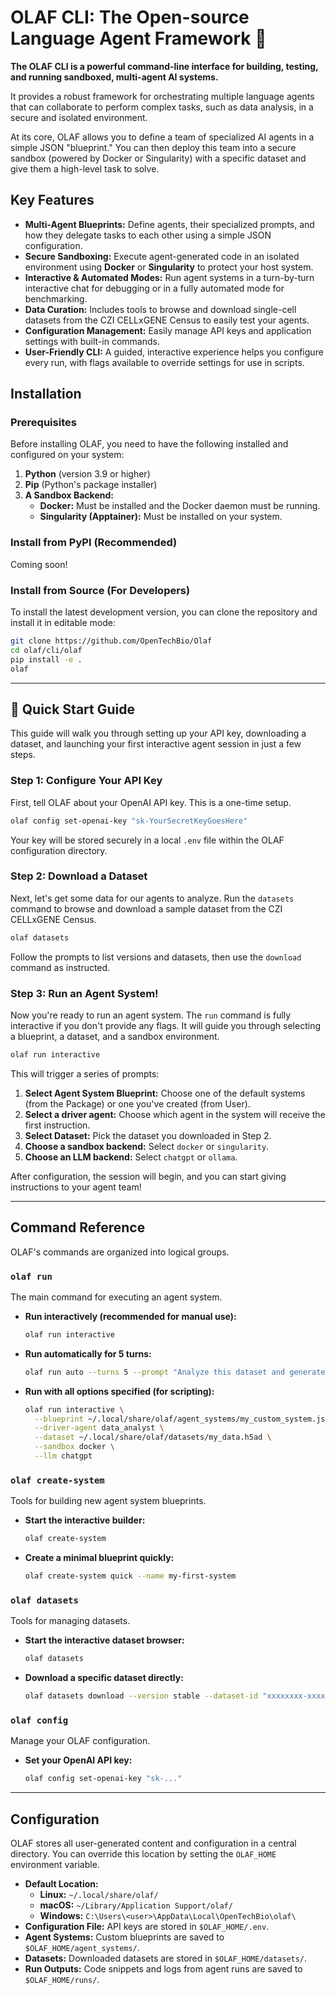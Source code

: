# OLAF CLI: The Open-source Language Agent Framework 🚀

**The OLAF CLI is a powerful command-line interface for building, testing, and running sandboxed, multi-agent AI systems.** 

It provides a robust framework for orchestrating multiple language agents that can collaborate to perform complex tasks, such as data analysis, in a secure and isolated environment.

At its core, OLAF allows you to define a team of specialized AI agents in a simple JSON "blueprint." You can then deploy this team into a secure sandbox (powered by Docker or Singularity) with a specific dataset and give them a high-level task to solve.

## Key Features

  * **Multi-Agent Blueprints:** Define agents, their specialized prompts, and how they delegate tasks to each other using a simple JSON configuration.
  * **Secure Sandboxing:** Execute agent-generated code in an isolated environment using **Docker** or **Singularity** to protect your host system.
  * **Interactive & Automated Modes:** Run agent systems in a turn-by-turn interactive chat for debugging or in a fully automated mode for benchmarking.
  * **Data Curation:** Includes tools to browse and download single-cell datasets from the CZI CELLxGENE Census to easily test your agents.
  * **Configuration Management:** Easily manage API keys and application settings with built-in commands.
  * **User-Friendly CLI:** A guided, interactive experience helps you configure every run, with flags available to override settings for use in scripts.

## Installation

### Prerequisites

Before installing OLAF, you need to have the following installed and configured on your system:

1.  **Python** (version 3.9 or higher)
2.  **Pip** (Python's package installer)
3.  **A Sandbox Backend:**
      * **Docker:** Must be installed and the Docker daemon must be running.
      * **Singularity (Apptainer):** Must be installed on your system.

### Install from PyPI (Recommended)
Coming soon!

### Install from Source (For Developers)

To install the latest development version, you can clone the repository and install it in editable mode:

```bash
git clone https://github.com/OpenTechBio/Olaf
cd olaf/cli/olaf
pip install -e .
olaf
```

-----

## 🚀 Quick Start Guide

This guide will walk you through setting up your API key, downloading a dataset, and launching your first interactive agent session in just a few steps.

### Step 1: Configure Your API Key

First, tell OLAF about your OpenAI API key. This is a one-time setup.

```bash
olaf config set-openai-key "sk-YourSecretKeyGoesHere"
```

Your key will be stored securely in a local `.env` file within the OLAF configuration directory.

### Step 2: Download a Dataset

Next, let's get some data for our agents to analyze. Run the `datasets` command to browse and download a sample dataset from the CZI CELLxGENE Census.

```bash
olaf datasets
```

Follow the prompts to list versions and datasets, then use the `download` command as instructed.

### Step 3: Run an Agent System\!

Now you're ready to run an agent system. The `run` command is fully interactive if you don't provide any flags. It will guide you through selecting a blueprint, a dataset, and a sandbox environment.

```bash
olaf run interactive
```

This will trigger a series of prompts:

1.  **Select Agent System Blueprint:** Choose one of the default systems (from the Package) or one you've created (from User).
2.  **Select a driver agent:** Choose which agent in the system will receive the first instruction.
3.  **Select Dataset:** Pick the dataset you downloaded in Step 2.
4.  **Choose a sandbox backend:** Select `docker` or `singularity`.
5.  **Choose an LLM backend:** Select `chatgpt` or `ollama`.

After configuration, the session will begin, and you can start giving instructions to your agent team\!

-----

## Command Reference

OLAF's commands are organized into logical groups.

### `olaf run`

The main command for executing an agent system.

  * **Run interactively (recommended for manual use):**
    ```bash
    olaf run interactive
    ```
  * **Run automatically for 5 turns:**
    ```bash
    olaf run auto --turns 5 --prompt "Analyze this dataset and generate a UMAP plot."
    ```
  * **Run with all options specified (for scripting):**
    ```bash
    olaf run interactive \
      --blueprint ~/.local/share/olaf/agent_systems/my_custom_system.json \
      --driver-agent data_analyst \
      --dataset ~/.local/share/olaf/datasets/my_data.h5ad \
      --sandbox docker \
      --llm chatgpt
    ```

### `olaf create-system`

Tools for building new agent system blueprints.

  * **Start the interactive builder:**
    ```bash
    olaf create-system
    ```
  * **Create a minimal blueprint quickly:**
    ```bash
    olaf create-system quick --name my-first-system
    ```

### `olaf datasets`

Tools for managing datasets.

  * **Start the interactive dataset browser:**
    ```bash
    olaf datasets
    ```
  * **Download a specific dataset directly:**
    ```bash
    olaf datasets download --version stable --dataset-id "xxxxxxxx-xxxx-xxxx-xxxx-xxxxxxxxxxxx"
    ```

### `olaf config`

Manage your OLAF configuration.

  * **Set your OpenAI API key:**
    ```bash
    olaf config set-openai-key "sk-..."
    ```

-----

## Configuration

OLAF stores all user-generated content and configuration in a central directory. You can override this location by setting the `OLAF_HOME` environment variable.

  * **Default Location:**
      * **Linux:** `~/.local/share/olaf/`
      * **macOS:** `~/Library/Application Support/olaf/`
      * **Windows:** `C:\Users\<user>\AppData\Local\OpenTechBio\olaf\`
  * **Configuration File:** API keys are stored in `$OLAF_HOME/.env`.
  * **Agent Systems:** Custom blueprints are saved to `$OLAF_HOME/agent_systems/`.
  * **Datasets:** Downloaded datasets are stored in `$OLAF_HOME/datasets/`.
  * **Run Outputs:** Code snippets and logs from agent runs are saved to `$OLAF_HOME/runs/`.